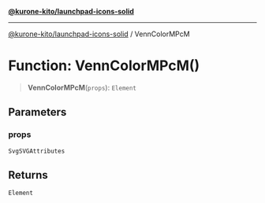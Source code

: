 [**@kurone-kito/launchpad-icons-solid**](../README.md)

***

[@kurone-kito/launchpad-icons-solid](../globals.md) / VennColorMPcM

# Function: VennColorMPcM()

> **VennColorMPcM**(`props`): `Element`

## Parameters

### props

`SvgSVGAttributes`

## Returns

`Element`
